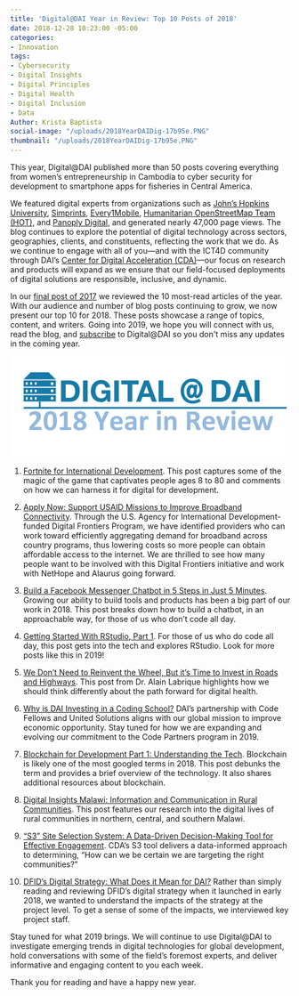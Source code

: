 ```yaml
---
title: 'Digital@DAI Year in Review: Top 10 Posts of 2018'
date: 2018-12-28 10:23:00 -05:00
categories:
- Innovation
tags:
- Cybersecurity
- Digital Insights
- Digital Principles
- Digital Health
- Digital Inclusion
- Data
Author: Krista Baptista
social-image: "/uploads/2018YearDAIDig-17b95e.PNG"
thumbnail: "/uploads/2018YearDAIDig-17b95e.PNG"
---
```


This year, Digital@DAI published more than 50 posts covering everything from women’s entrepreneurship in Cambodia to cyber security for development to smartphone apps for fisheries in Central America.

We featured digital experts from organizations such as [John’s Hopkins University](https://twitter.com/alabriqu), [Simprints](https://www.simprints.com/), [Every1Mobile](https://www.every1mobile.com/), [Humanitarian OpenStreetMap Team (HOT)](https://www.hotosm.org/), and [Panoply Digital](https://www.panoplydigital.com/), and generated nearly 47,000 page views. The blog continues to explore the potential of digital technology across sectors, geographies, clients, and constituents, reflecting the work that we do. As we continue to engage with all of you—and with the ICT4D community through DAI’s [Center for Digital Acceleration (CDA)](https://www.dai.com/our-work/solutions/digital-acceleration)—our focus on research and products will expand as we ensure that our field-focused  deployments of digital solutions are responsible, inclusive, and dynamic.

In our [final post of 2017](https://dai-global-digital.com/digital-at-dai-year-in-review-top-ten-posts-of-2017.html?utm_source=related-box) we reviewed the 10 most-read articles of the year. With our audience and number of blog posts continuing to grow, we now present our top 10 for 2018. These posts showcase a range of topics, content, and writers. Going into 2019, we hope you will connect with us, read the blog, and [subscribe](https://confirmsubscription.com/h/r/066AFBA15492935C) to Digital@DAI so you don't miss any updates in the coming year. 

<!--more-->

![2018YearDAIDig-17b95e.PNG](/uploads/2018YearDAIDig-17b95e.PNG)

 1. [Fortnite for International Development](https://dai-global-digital.com/fortnite-for-international-development.html). This post captures some of the magic of the game that captivates people ages 8 to 80 and comments on how we can harness it for digital for development.

 2. [Apply Now: Support USAID Missions to Improve Broadband Connectivity](https://dai-global-digital.com/apply-now-support-usaid-missions-to-improve-broadband-connectivity.html). Through the U.S. Agency for International Development-funded Digital Frontiers Program, we have identified providers who can work toward efficiently aggregating demand for broadband across country programs, thus lowering costs so more people can obtain affordable access to the internet. We are thrilled to see how many people want to be involved with this Digital Frontiers initiative and work with NetHope and Alaurus  going forward.

 3. [Build a Facebook Messenger Chatbot in 5 Steps in Just 5 Minutes](https://dai-global-digital.com/facebook-messenger-chatbot-1.html). Growing our ability to build tools and products has been a big part of our work in 2018. This post breaks down how to build a chatbot, in an approachable way, for those of us who don’t code all day.

 4. [Getting Started With RStudio, Part 1](https://dai-global-digital.com/getting-started-with-rstudio.html). For those of us who do code all day, this post gets into the tech and explores RStudio. Look for more posts like this in 2019!

 5. [We Don’t Need to Reinvent the Wheel, But it’s Time to Invest in Roads and Highways](https://dai-global-digital.com/time-to-invest-in-roads-and-highways.html). This post from Dr. Alain Labrique highlights how we should think differently about the path forward for digital health.

 6. [Why is DAI Investing in a Coding School?](https://dai-global-digital.com/why-is-dai-investing-in-a-coding-school.html) DAI’s partnership with Code Fellows and United Solutions aligns with our global mission to improve economic opportunity. Stay tuned for how we are expanding and evolving our commitment to the Code Partners program in 2019.

 7. [Blockchain for Development Part 1: Understanding the Tech](https://dai-global-digital.com/blockchain-for-development-part-1-understanding-the-tech.html). Blockchain is likely one of the most googled terms in 2018.  This post debunks the term and provides a brief overview of the technology. It also shares additional resources about blockchain.

 8. [Digital Insights Malawi: Information and Communication in Rural Communities](https://dai-global-digital.com/digital-insights-malawi-communication-among-rural-communities.html). This post features our research into the digital lives of rural communities in northern, central, and southern Malawi.

 9. [“S3” Site Selection System: A Data-Driven Decision-Making Tool for Effective Engagement](https://dai-global-digital.com/sit-selection-data-driven-decision-making-for-effective-beneficiary-targeting.html). CDA’s S3 tool delivers a data-informed approach to determining, “How can we be certain we are targeting the right communities?”

 10. [ DFID’s Digital Strategy: What Does it Mean for DAI?](https://dai-global-digital.com/dfids-digital-strategy-what-does-it-mean-for-dai.html) Rather than simply reading and reviewing DFID’s digital strategy when it  launched in early 2018, we wanted to understand the impacts of the strategy at the project level. To get a sense of some of the impacts, we interviewed key project staff.

Stay tuned for what 2019 brings. We will continue to use Digital@DAI to investigate emerging trends in digital technologies for global development, hold conversations with some of the field’s foremost experts, and deliver informative and engaging content to you each week.

Thank you for reading and have a happy new year.